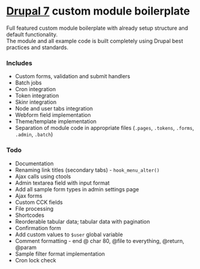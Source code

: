 # [Drupal 7](http://drupal.org) custom module boilerplate

Full featured custom module boilerplate with already setup structure and default functionality.  
The module and all example code is built completely using Drupal best practices and standards.

### Includes

- Custom forms, validation and submit handlers
- Batch jobs
- Cron integration
- Token integration
- Skinr integration
- Node and user tabs integration
- Webform field implementation
- Theme/template implementation
- Separation of module code in appropriate files (`.pages`, `.tokens`, `.forms`, `.admin`, `.batch`)

### Todo

- Documentation
- Renaming link titles (secondary tabs) - `hook_menu_alter()`
- Ajax calls using ctools
- Admin textarea field with input format
- Add all sample form types in admin settings page
- Ajax forms
- Custom CCK fields
- File processing
- Shortcodes
- Reorderable tabular data; tabular data with pagination
- Confirmation form
- Add custom values to `$user` global variable
- Comment formatting - end @ char 80, @file to everything, @return, @param
- Sample filter format implementation
- Cron lock check
